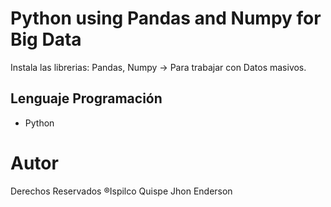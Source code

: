 # Python using Pandas and Numpy for Big Data

Instala las librerias: Pandas, Numpy -> Para trabajar con Datos
masivos.

## Lenguaje Programación
- Python

# Autor
Derechos Reservados ®Ispilco Quispe Jhon Enderson